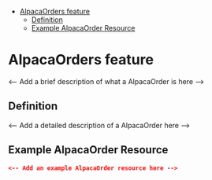 <!-- START doctoc generated TOC please keep comment here to allow auto update -->
<!-- DON'T EDIT THIS SECTION, INSTEAD RE-RUN doctoc TO UPDATE -->

- [AlpacaOrders feature](#alpacaorders-feature)
  - [Definition](#definition)
  - [Example AlpacaOrder Resource](#example-alpacaorder-resource)

<!-- END doctoc generated TOC please keep comment here to allow auto update -->

# AlpacaOrders feature

<-- Add a brief description of what a AlpacaOrder is here -->

## Definition

<-- Add a detailed description of a AlpacaOrder here -->

## Example AlpacaOrder Resource

```json
<-- Add an example AlpacaOrder resource here -->
```
